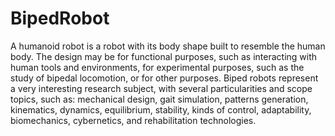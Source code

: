 # BipedRobot
A humanoid robot is a robot with its body shape built to resemble the human body. The design may be for functional purposes, such as interacting with human tools and environments, for experimental purposes, such as the study of bipedal locomotion, or for other purposes. 
 Biped robots represent a very interesting research subject, with several particularities and scope topics, such as: mechanical design, gait simulation, patterns generation, kinematics, dynamics, equilibrium, stability, kinds of control, adaptability, biomechanics, cybernetics, and rehabilitation technologies.
